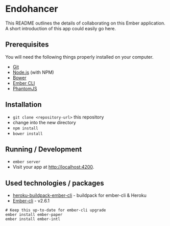 # Endohancer

This README outlines the details of collaborating on this Ember application.
A short introduction of this app could easily go here.

## Prerequisites

You will need the following things properly installed on your computer.

* [Git](http://git-scm.com/)
* [Node.js](http://nodejs.org/) (with NPM)
* [Bower](http://bower.io/)
* [Ember CLI](http://ember-cli.com/)
* [PhantomJS](http://phantomjs.org/)

## Installation

* `git clone <repository-url>` this repository
* change into the new directory
* `npm install`
* `bower install`

## Running / Development

* `ember server`
* Visit your app at [http://localhost:4200](http://localhost:4200).

## Used technologies / packages

 * [heroku-buildpack-ember-cli](https://github.com/tonycoco/heroku-buildpack-ember-cli) - buildpack for ember-cli & Heroku
 * [Ember-cli](https://ember-cli.com/) - v2.6.1
 ```!sh
 # Keep this up-to-date for ember-cli upgrade
 ember install ember-paper
 ember install ember-intl
 ```
